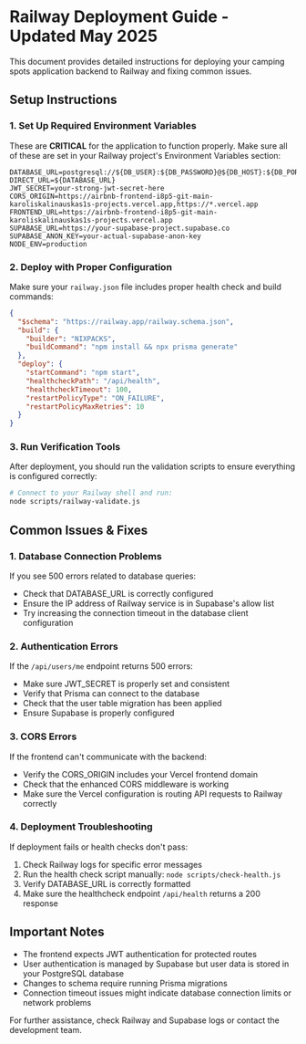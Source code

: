 # Railway Deployment Guide - Updated May 2025

This document provides detailed instructions for deploying your camping spots application backend to Railway and fixing common issues.

## Setup Instructions

### 1. Set Up Required Environment Variables

These are **CRITICAL** for the application to function properly. Make sure all of these are set in your Railway project's Environment Variables section:

```
DATABASE_URL=postgresql://${DB_USER}:${DB_PASSWORD}@${DB_HOST}:${DB_PORT}/${DB_NAME}
DIRECT_URL=${DATABASE_URL}
JWT_SECRET=your-strong-jwt-secret-here
CORS_ORIGIN=https://airbnb-frontend-i8p5-git-main-karoliskalinauskas1s-projects.vercel.app,https://*.vercel.app
FRONTEND_URL=https://airbnb-frontend-i8p5-git-main-karoliskalinauskas1s-projects.vercel.app
SUPABASE_URL=https://your-supabase-project.supabase.co
SUPABASE_ANON_KEY=your-actual-supabase-anon-key
NODE_ENV=production
```

### 2. Deploy with Proper Configuration

Make sure your `railway.json` file includes proper health check and build commands:

```json
{
  "$schema": "https://railway.app/railway.schema.json",
  "build": {
    "builder": "NIXPACKS",
    "buildCommand": "npm install && npx prisma generate"
  },
  "deploy": {
    "startCommand": "npm start",
    "healthcheckPath": "/api/health",
    "healthcheckTimeout": 100,
    "restartPolicyType": "ON_FAILURE",
    "restartPolicyMaxRetries": 10
  }
}
```

### 3. Run Verification Tools

After deployment, you should run the validation scripts to ensure everything is configured correctly:

```bash
# Connect to your Railway shell and run:
node scripts/railway-validate.js
```

## Common Issues & Fixes

### 1. Database Connection Problems

If you see 500 errors related to database queries:

- Check that DATABASE_URL is correctly configured
- Ensure the IP address of Railway service is in Supabase's allow list 
- Try increasing the connection timeout in the database client configuration

### 2. Authentication Errors

If the `/api/users/me` endpoint returns 500 errors:

- Make sure JWT_SECRET is properly set and consistent
- Verify that Prisma can connect to the database
- Check that the user table migration has been applied
- Ensure Supabase is properly configured

### 3. CORS Errors

If the frontend can't communicate with the backend:

- Verify the CORS_ORIGIN includes your Vercel frontend domain
- Check that the enhanced CORS middleware is working
- Make sure the Vercel configuration is routing API requests to Railway correctly

### 4. Deployment Troubleshooting

If deployment fails or health checks don't pass:

1. Check Railway logs for specific error messages
2. Run the health check script manually: `node scripts/check-health.js`
3. Verify DATABASE_URL is correctly formatted
4. Make sure the healthcheck endpoint `/api/health` returns a 200 response

## Important Notes

- The frontend expects JWT authentication for protected routes
- User authentication is managed by Supabase but user data is stored in your PostgreSQL database
- Changes to schema require running Prisma migrations
- Connection timeout issues might indicate database connection limits or network problems

For further assistance, check Railway and Supabase logs or contact the development team.

